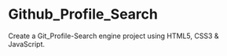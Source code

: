 # Github_Profile_Search
Create a Git_Profile-Search engine project using HTML5, CSS3 &amp; JavaScript.
